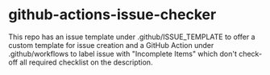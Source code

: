 # github-actions-issue-checker

This repo has an issue template under .github/ISSUE_TEMPLATE to offer a custom template for issue creation and a GitHub Action under .github/workflows to label issue with "Incomplete Items" which don't check-off all required checklist on the description.
